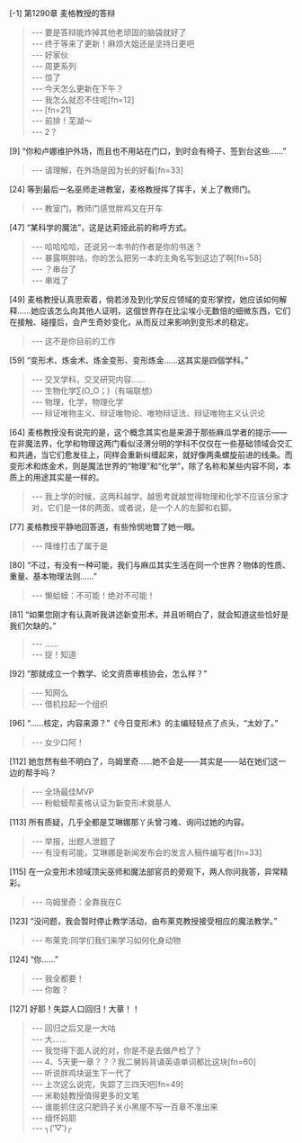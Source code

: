 
[-1] 第1290章 麦格教授的答辩
>--- 要是答辩能炸掉其他老顽固的脑袋就好了<br>
>--- 终于等来了更新！麻烦大姐还是坚持日更吧<br>
>--- 好家伙<br>
>--- 周更系列<br>
>--- 惊了<br>
>--- 今天怎么更新在下午？<br>
>--- 我怎么就忍不住呢[fn=12]<br>
>--- [fn=21]<br>
>--- 前排！芜湖～<br>
>--- 2？<br>

[9] “你和卢娜维护外场，而且也不用站在门口，到时会有椅子、签到台这些……”
>--- 请理解，在外场是因为长的好看[fn=33]<br>

[24] 等到最后一名巫师走进教室，麦格教授挥了挥手，关上了教师门。
>--- 教室门，教师门感觉胖鸡又在开车<br>

[47] “某科学的魔法”，这是达莉娅此前的称呼方式。
>--- 哈哈哈哈，还说另一本书的作者是你的书迷？<br>
>--- 暴露啊胖咕，你的怎么把另一本的主角名写到这边了啊[fn=58]<br>
>--- ？串台了<br>
>--- 串戏了<br>

[49] 麦格教授认真思索着，倘若涉及到化学反应领域的变形掌控，她应该如何解释……她应该怎么向其他人证明，这個世界存在比尘埃小无数倍的细微东西，它们在接触、碰撞后，会产生奇妙变化，从而反过来影响到变形术的稳定。
>--- 这不是你目前的工作<br>

[59] “变形术、炼金术、炼金变形、变形炼金……这其实是四個学科。”
>--- 交叉学科，交叉研究内容……<br>
>--- 生物化学∑(O_O；)（有端联想）<br>
>--- 物理，化学，物理化学<br>
>--- 辩证唯物主义、辩证唯物论、唯物辩证法、辩证唯物主义认识论<br>

[64] 麦格教授没有说完的是，这个概念其实也是来源于那些麻瓜学者的提示——在非魔法界，化学和物理这两门看似泾渭分明的学科不仅仅在一些基础领域会交汇和共通，当它们愈发往上，同样会重新纠缠起来，就好像两条螺旋前进的线条。而变形术和炼金术，则是魔法世界的“物理”和“化学”，除了名称和某些内容不同，本质上的用途其实是一样的。
>--- 我上学的时候，这两科越学，越思考就越觉得物理和化学不应该分家才对，它们是一体的两面，或者说，是一个人的左脚和右脚。<br>

[77] 麦格教授平静地回答道，有些怜悯地瞥了她一眼。
>--- 降维打击了属于是<br>

[80] “不过，有没有一种可能，我们与麻瓜其实生活在同一个世界？物体的性质、重量、基本物理法则……”
>--- 懒蛤蟆：不可能！绝对不可能！<br>

[81] “如果您刚才有认真听我讲述新变形术，并且听明白了，就会知道这些恰好是我们欠缺的。”
>--- ……<br>
>--- 捉！知道<br>

[92] “那就成立一个教学、论文资质审核协会，怎么样？”
>--- 知网么<br>
>--- 借机拉起一个组织<br>

[96] “……核定，内容来源？”《今日变形术》的主编轻轻点了点头，“太妙了。”
>--- 女少口阿！<br>

[112] 她忽然有些不明白了，乌姆里奇……她不会是——其实是——站在她们这一边的帮手吗？
>--- 全场最佳MVP<br>
>--- 粉蛤蟆帮麦格认证为新变形术奠基人<br>

[113] 所有质疑，几乎全都是艾琳娜那丫头曾刁难、询问过她的内容。
>--- 举报，出题人泄题了<br>
>--- 有没有可能，艾琳娜是新闻发布会的发言人稿件编写者[fn=33]<br>

[115] 在一众变形术领域顶尖巫师和魔法部官员的旁观下，两人你问我答，异常精彩。
>--- 乌姆里奇：全靠我在C<br>

[123] “没问题，我会暂时停止教学活动，由布莱克教授接受相应的魔法教学。”
>--- 布莱克:同学们我们来学习如何化身动物<br>

[124] “你……”
>--- 我全都要！<br>
>--- 你敢？<br>

[127] 好耶！失踪人口回归！大章！！
>--- 回归之后又是一大咕<br>
>--- 大……<br>
>--- 我觉得下面人说的对，你是不是去做产检了？<br>
>--- 4、5天更一章？？？我二舅妈背诵英语单词都比这块[fn=60]<br>
>--- 听说胖鸡块诞生下一代了<br>
>--- 上次这么说完，失踪了三四天吧[fn=49]<br>
>--- 米勒娃教授值得更多的文笔<br>
>--- 谁能抓住这只肥鸽子关小黑屋不写一百章不准出来<br>
>--- 缅怀妈耶<br>
>--- ╮(‵▽′)╭<br>
